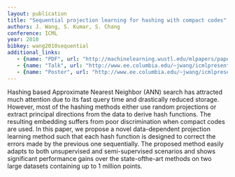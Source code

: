```yaml
---
layout: publication
title: "Sequential projection learning for hashing with compact codes"
authors: J. Wang, S. Kumar, S. Chang
conference: ICML
year: 2010
bibkey: wang2010sequential
additional_links:
   - {name: "PDF", url: "http://machinelearning.wustl.edu/mlpapers/paper_files/icml2010_WangKC10.pdf"}
   - {name: "Talk", url: "http://www.ee.columbia.edu/~jwang/icmlpresentations/SPL_ICML2010_pre.pptx"}
   - {name: "Poster", url: "http://www.ee.columbia.edu/~jwang/icmlpresentations/SPL_ICML2010_poster.pdf"}
---
```

Hashing based Approximate Nearest Neighbor
(ANN) search has attracted much attention
due to its fast query time and drastically
reduced storage. However, most of the hashing
methods either use random projections or
extract principal directions from the data to
derive hash functions. The resulting embedding
suffers from poor discrimination when
compact codes are used. In this paper, we
propose a novel data-dependent projection
learning method such that each hash function
is designed to correct the errors made by
the previous one sequentially. The proposed
method easily adapts to both unsupervised
and semi-supervised scenarios and shows significant
performance gains over the state-ofthe-art
methods on two large datasets containing
up to 1 million points.
